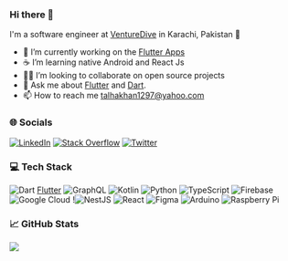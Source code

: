 ### Hi there 👋

I'm a software engineer at [VentureDive](https://venturedive.com) in Karachi, Pakistan 🌆

- 🔭 I’m currently working on the [Flutter Apps](https://flutter.dev)
- ☕ I’m learning native Android and React Js
- 🧑‍💻 I’m looking to collaborate on open source projects
- 💬 Ask me about [Flutter](https://flutter.dev) and [Dart](https://dart.dev).
- 📫 How to reach me talhakhan1297@yahoo.com


### 🌐 Socials
[![LinkedIn](https://img.shields.io/badge/LinkedIn-%230077B5.svg?logo=linkedin&logoColor=white)](https://linkedin.com/in/https://www.linkedin.com/in/talhajavedkhan/) [![Stack Overflow](https://img.shields.io/badge/-Stackoverflow-FE7A16?logo=stack-overflow&logoColor=white)](https://stackoverflow.com/users/talha-javed-khan) [![Twitter](https://img.shields.io/badge/Twitter-%231DA1F2.svg?logo=Twitter&logoColor=white)](https://twitter.com/@talhakhan1297) 


### 💻 Tech Stack
![Dart](https://img.shields.io/badge/dart-%230175C2.svg?style=for-the-badge&logo=dart&logoColor=white) [Flutter](https://img.shields.io/badge/Flutter-%2302569B.svg?style=for-the-badge&logo=Flutter&logoColor=white) ![GraphQL](https://img.shields.io/badge/-GraphQL-E10098?style=for-the-badge&logo=graphql&logoColor=white) ![Kotlin](https://img.shields.io/badge/kotlin-%230095D5.svg?style=for-the-badge&logo=kotlin&logoColor=white) ![Python](https://img.shields.io/badge/python-3670A0?style=for-the-badge&logo=python&logoColor=ffdd54) ![TypeScript](https://img.shields.io/badge/typescript-%23007ACC.svg?style=for-the-badge&logo=typescript&logoColor=white) ![Firebase](https://img.shields.io/badge/firebase-%23039BE5.svg?style=for-the-badge&logo=firebase) ![Google Cloud](https://img.shields.io/badge/Google%20Cloud-%234285F4.svg?style=for-the-badge&logo=google-cloud&logoColor=white) !![NestJS](https://img.shields.io/badge/nestjs-%23E0234E.svg?style=for-the-badge&logo=nestjs&logoColor=white) ![React](https://img.shields.io/badge/react-%2320232a.svg?style=for-the-badge&logo=react&logoColor=%2361DAFB) ![Figma](https://img.shields.io/badge/figma-%23F24E1E.svg?style=for-the-badge&logo=figma&logoColor=white) ![Arduino](https://img.shields.io/badge/-Arduino-00979D?style=for-the-badge&logo=Arduino&logoColor=white) ![Raspberry Pi](https://img.shields.io/badge/-RaspberryPi-C51A4A?style=for-the-badge&logo=Raspberry-Pi)


### 📈 GitHub Stats
![](https://github-readme-stats.vercel.app/api?username=talhakhan1297&theme=react&hide_border=true&include_all_commits=true&count_private=true)<br/>
